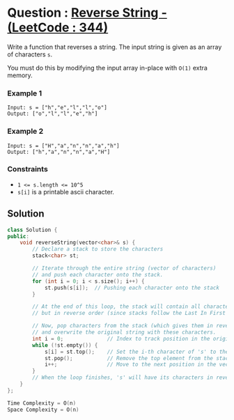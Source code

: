 # Question : [Reverse String - (LeetCode : 344)](https://leetcode.com/problems/reverse-string/description/)

Write a function that reverses a string. The input string is given as an array of characters `s`.

You must do this by modifying the input array in-place with `O(1)` extra memory.

### Example 1

```
Input: s = ["h","e","l","l","o"]
Output: ["o","l","l","e","h"]
```

### Example 2

```
Input: s = ["H","a","n","n","a","h"]
Output: ["h","a","n","n","a","H"]
```

### Constraints

-   `1 <= s.length <= 10^5`
-   `s[i]` is a printable ascii character.

## Solution

```Cpp
class Solution {
public:
    void reverseString(vector<char>& s) {
        // Declare a stack to store the characters
        stack<char> st;

        // Iterate through the entire string (vector of characters)
        // and push each character onto the stack.
        for (int i = 0; i < s.size(); i++) {
            st.push(s[i]);  // Pushing each character onto the stack
        }

        // At the end of this loop, the stack will contain all characters of 's',
        // but in reverse order (since stacks follow the Last In First Out (LIFO) principle).

        // Now, pop characters from the stack (which gives them in reverse order)
        // and overwrite the original string with these characters.
        int i = 0;              // Index to track position in the original vector 's'
        while (!st.empty()) {
            s[i] = st.top();    // Set the i-th character of 's' to the top of the stack
            st.pop();           // Remove the top element from the stack
            i++;                // Move to the next position in the vector
        }
        // When the loop finishes, 's' will have its characters in reverse order.
    }
};

Time Complexity = O(n)
Space Complexity = O(n)
```
